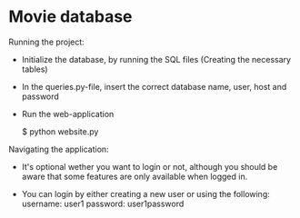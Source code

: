 # Movie database

Running the project:

- Initialize the database, by running the SQL files (Creating the necessary tables) 

- In the queries.py-file, insert the correct database name, user, host and password

- Run the web-application
  
  $ python website.py


Navigating the application:

- It's optional wether you want to login or not, although you should be aware that some features are only available when logged in. 

- You can login by either creating a new user or using the following:
username: user1 
password: user1password
